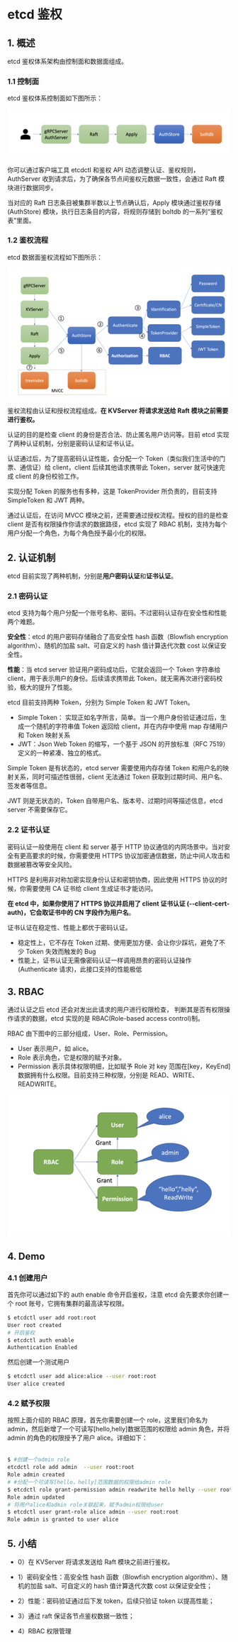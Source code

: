 # etcd 鉴权

## 1. 概述

etcd 鉴权体系架构由控制面和数据面组成。

### 1.1 控制面

etcd 鉴权体系控制面如下图所示：

![](assets/鉴权-控制面.png)

你可以通过客户端工具 etcdctl 和鉴权 API 动态调整认证、鉴权规则，AuthServer 收到请求后，为了确保各节点间鉴权元数据一致性，会通过 Raft 模块进行数据同步。

当对应的 Raft 日志条目被集群半数以上节点确认后，Apply 模块通过鉴权存储 (AuthStore) 模块，执行日志条目的内容，将规则存储到 boltdb 的一系列“鉴权表”里面。

### 1.2 鉴权流程

etcd 数据面鉴权流程如下图所示：

![](assets/鉴权-数据面.png)

鉴权流程由认证和授权流程组成。**在 KVServer 将请求发送给 Raft 模块之前需要进行鉴权。**

认证的目的是检查 client 的身份是否合法、防止匿名用户访问等。目前 etcd 实现了两种认证机制，分别是密码认证和证书认证。

认证通过后，为了提高密码认证性能，会分配一个 Token（类似我们生活中的门票、通信证）给 client，client 后续其他请求携带此 Token，server 就可快速完成 client 的身份校验工作。

实现分配 Token 的服务也有多种，这是 TokenProvider 所负责的，目前支持 SimpleToken 和 JWT 两种。

通过认证后，在访问 MVCC 模块之前，还需要通过授权流程。授权的目的是检查 client 是否有权限操作你请求的数据路径，etcd 实现了 RBAC 机制，支持为每个用户分配一个角色，为每个角色授予最小化的权限。



## 2. 认证机制

etcd 目前实现了两种机制，分别是**用户密码认证**和**证书认证**。

### 2.1 密码认证

etcd 支持为每个用户分配一个账号名称、密码。不过密码认证存在安全性和性能两个难题。

**安全性**：etcd 的用户密码存储融合了高安全性 hash 函数（Blowfish encryption algorithm）、随机的加盐 salt、可自定义的 hash 值计算迭代次数 cost 以保证安全性。

**性能**：当 etcd server 验证用户密码成功后，它就会返回一个 Token 字符串给 client，用于表示用户的身份。后续请求携带此 Token，就无需再次进行密码校验，极大的提升了性能。

etcd 目前支持两种 Token，分别为 Simple Token 和 JWT Token。

* Simple Token： 实现正如名字所言，简单。当一个用户身份验证通过后，生成一个随机的字符串值 Token 返回给 client，并在内存中使用 map 存储用户和 Token 映射关系
* JWT：Json Web Token 的缩写，一个基于 JSON 的开放标准（RFC 7519）定义的一种紧凑、独立的格式。

Simple Token 是有状态的，etcd server 需要使用内存存储 Token 和用户名的映射关系，同时可描述性很弱，client 无法通过 Token 获取到过期时间、用户名、签发者等信息。

JWT 则是无状态的，Token 自带用户名、版本号、过期时间等描述信息，etcd server 不需要保存它。



### 2.2 证书认证

密码认证一般使用在 client 和 server 基于 HTTP 协议通信的内网场景中。当对安全有更高要求的时候，你需要使用 HTTPS 协议加密通信数据，防止中间人攻击和数据被篡改等安全风险。

HTTPS 是利用非对称加密实现身份认证和密钥协商，因此使用 HTTPS 协议的时候，你需要使用 CA 证书给 client 生成证书才能访问。

**在 etcd 中，如果你使用了 HTTPS 协议并启用了 client 证书认证 (--client-cert-auth)，它会取证书中的 CN 字段作为用户名**。

证书认证在稳定性、性能上都优于密码认证。

* 稳定性上，它不存在 Token 过期、使用更加方便、会让你少踩坑，避免了不少 Token 失效而触发的 Bug
* 性能上，证书认证无需像密码认证一样调用昂贵的密码认证操作 (Authenticate 请求)，此接口支持的性能极低



## 3. RBAC

通过认证之后 etcd 还会对发出此请求的用户进行权限检查， 判断其是否有权限操作请求的数据，etcd 实现的是 RBAC(Role-based access control)制。

RBAC 由下图中的三部分组成，User、Role、Permission。

* User 表示用户，如 alice。
* Role 表示角色，它是权限的赋予对象。
* Permission 表示具体权限明细，比如赋予 Role 对 key 范围在[key，KeyEnd]数据拥有什么权限。目前支持三种权限，分别是 READ、WRITE、READWRITE。

![](assets/鉴权-rbac.png)



## 4. Demo

### 4.1 创建用户

首先你可以通过如下的 auth enable 命令开启鉴权，注意 etcd 会先要求你创建一个 root 账号，它拥有集群的最高读写权限。

```sh
$ etcdctl user add root:root
User root created
# 开启鉴权
$ etcdctl auth enable
Authentication Enabled
```

然后创建一个测试用户

```sh
$ etcdctl user add alice:alice --user root:root
User alice created
```



### 4.2 赋予权限

按照上面介绍的 RBAC 原理，首先你需要创建一个 role，这里我们命名为 admin，然后新增了一个可读写[hello,helly]数据范围的权限给 admin 角色，并将 admin 的角色的权限授予了用户 alice。详细如下：

```sh

$ #创建一个admin role 
etcdctl role add admin  --user root:root
Role admin created
# #分配一个可读写[hello，helly]范围数据的权限给admin role
$ etcdctl role grant-permission admin readwrite hello helly --user root:root
Role admin updated
# 将用户alice和admin role关联起来，赋予admin权限给user
$ etcdctl user grant-role alice admin --user root:root
Role admin is granted to user alice
```



## 5. 小结 

* 0）在 KVServer 将请求发送给 Raft 模块之前进行鉴权。

* 1）密码安全性：高安全性 hash 函数（Blowfish encryption algorithm）、随机的加盐 salt、可自定义的 hash 值计算迭代次数 cost 以保证安全性；
* 2）性能：密码验证通过后下发 token，后续只验证 token 以提高性能；
* 3）通过 raft 保证各节点鉴权数据一致性；
* 4）RBAC 权限管理


